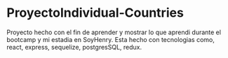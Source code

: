 # ProyectoIndividual-Countries
Proyecto hecho con el fin de aprender y mostrar lo que aprendi durante el bootcamp y mi estadia en SoyHenry. 
Esta hecho con tecnologias como, react, express, sequelize, postgresSQL, redux.
